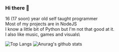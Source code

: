 ### Hi there 👋

16 (17 soon) year old self taught programmer\
Most of my projects are in NodeJS\
I know a little bit of Python but I'm not that good at it.\
I also like music, games and visuals\

![Top Langs](https://github-readme-stats.vercel.app/api/top-langs/?username=TheDreamFoxy)
![Anurag's github stats](https://github-readme-stats.vercel.app/api?username=TheDreamFoxy)

